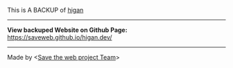 This is A BACKUP of [higan](https://higan.dev)

---

**View backuped Website on Github Page:** https://saveweb.github.io/higan.dev/

---

Made by <[Save the web project Team](https://saveweb.othing.xyz)>
